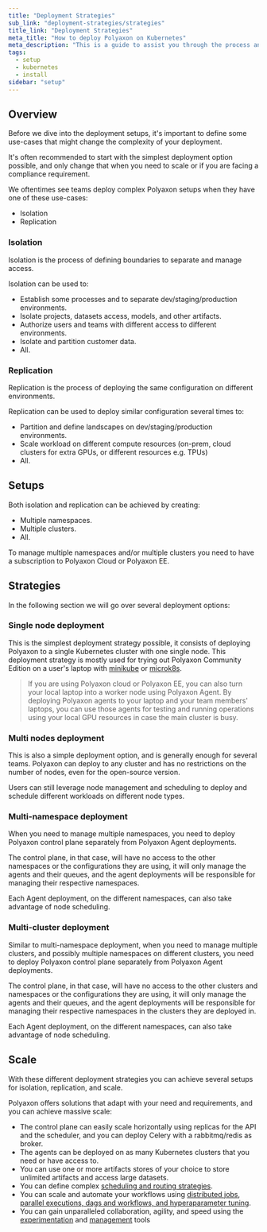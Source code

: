 ```yaml
---
title: "Deployment Strategies"
sub_link: "deployment-strategies/strategies"
title_link: "Deployment Strategies"
meta_title: "How to deploy Polyaxon on Kubernetes"
meta_description: "This is a guide to assist you through the process and strategies of deploying Polyaxon."
tags:
  - setup
  - kubernetes
  - install
sidebar: "setup"
---
```


## Overview

Before we dive into the deployment setups, it's important to define some use-cases that might change the complexity of your deployment.

It's often recommended to start with the simplest deployment option possible, and only change that when you need to scale or if you are facing a compliance requirement.

We oftentimes see teams deploy complex Polyaxon setups when they have one of these use-cases:
 * Isolation
 * Replication

### Isolation

Isolation is the process of defining boundaries to separate and manage access.

Isolation can be used to:

  * Establish some processes and to separate dev/staging/production environments.
  * Isolate projects, datasets access, models, and other artifacts.
  * Authorize users and teams with different access to different environments.
  * Isolate and partition customer data.
  * All.


### Replication

Replication is the process of deploying the same configuration on different environments.

Replication can be used to deploy similar configuration several times to:

  * Partition and define landscapes on dev/staging/production environments.
  * Scale workload on different compute resources (on-prem, cloud clusters for extra GPUs, or different resources e.g. TPUs)
  * All.


## Setups

Both isolation and replication can be achieved by creating:

  * Multiple namespaces.
  * Multiple clusters.
  * All.

To manage multiple namespaces and/or multiple clusters you need to have a subscription to Polyaxon Cloud or Polyaxon EE.

## Strategies

In the following section we will go over several deployment options:

### Single node deployment

This is the simplest deployment strategy possible, it consists of deploying Polyaxon to a single Kubernetes cluster with one single node.
This deployment strategy is mostly used for trying out Polyaxon Community Edition on a user's laptop with [minikube](https://github.com/kubernetes/minikube) or [microk8s](https://microk8s.io/).

> If you are using Polyaxon cloud or Polyaxon EE, you can also turn your local laptop into a worker node using Polyaxon Agent.
> By deploying Polyaxon agents to your laptop and your team members' laptops, you can use those agents for
> testing and running operations using your local GPU resources in case the main cluster is busy.

### Multi nodes deployment

This is also a simple deployment option, and is generally enough for several teams.
Polyaxon can deploy to any cluster and has no restrictions on the number of nodes, even for the open-source version.

Users can still leverage node management and scheduling to deploy and schedule different workloads on different node types.

### Multi-namespace deployment

When you need to manage multiple namespaces, you need to deploy Polyaxon control plane separately from Polyaxon Agent deployments.

The control plane, in that case, will have no access to the other namespaces or the configurations they are using,
it will only manage the agents and their queues, and the agent deployments will be responsible for managing their respective namespaces.

Each Agent deployment, on the different namespaces, can also take advantage of node scheduling.

### Multi-cluster deployment

Similar to multi-namespace deployment, when you need to manage multiple clusters, and possibly multiple namespaces on different clusters,
you need to deploy Polyaxon control plane separately from Polyaxon Agent deployments.

The control plane, in that case, will have no access to the other clusters and namespaces or the configurations they are using,
it will only manage the agents and their queues, and the agent deployments will be responsible for managing their respective namespaces in the clusters they are deployed in.

Each Agent deployment, on the different namespaces, can also take advantage of node scheduling.

## Scale

With these different deployment strategies you can achieve several setups for isolation, replication, and scale.

Polyaxon offers solutions that adapt with your need and requirements, and you can achieve massive scale:

 * The control plane can easily scale horizontally using replicas for the API and the scheduler, and you can deploy Celery with a rabbitmq/redis as broker.
 * The agents can be deployed on as many Kubernetes clusters that you need or have access to.
 * You can use one or more artifacts stores of your choice to store unlimited artifacts and access large datasets.
 * You can define complex [scheduling and routing strategies](/docs/core/scheduling-strategies/).
 * You can scale and automate your workflows using [distributed jobs](/docs/experimentation/distributed/), [parallel executions, dags and workflows, and hyperaparameter tuning](/docs/automation/).
 * You can gain unparalleled collaboration, agility, and speed using the [experimentation](/docs/experimentation/) and [management](/docs/management/) tools
